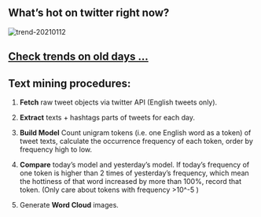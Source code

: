 ## What’s hot on twitter right now?

![trend-20210112][wordcloud]

[wordcloud]: https://raw.githubusercontent.com/xdqc/tweet-trend-everyday/master/word-cloud/trend-20210112.png?token=AF5V4P7ADR6KQBZ4CEDTNIK6AXRMU "trend-20210112"

## [Check trends on old days ...](https://github.com/xdqc/tweet-trend-everyday/tree/master/word-cloud)

## Text mining procedures:

1. **Fetch** raw tweet objects via twitter API (English tweets only).

2. **Extract** texts + hashtags parts of tweets for each day.

3. **Build Model** Count unigram tokens (i.e. one English word as a token) of tweet texts, calculate the occurrence frequency of each token, order by frequency high to low.

4. **Compare** today’s model and yesterday’s model. If today’s frequency of one token is higher than 2 times of yesterday’s frequency, which mean the hottiness of that word increased by more than 100%, record that token. (Only care about tokens with frequency >10^-5 )

5. Generate **Word Cloud** images.

